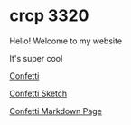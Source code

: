 # crcp 3320

Hello! Welcome to my website 

It's super cool


[Confetti](./confetti/index.html) 

[Confetti Sketch](./confetti/sktech.html)

[Confetti Markdown Page](./confetti/confetti-markdown.md)
